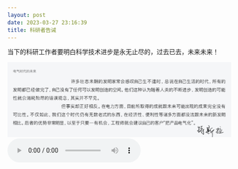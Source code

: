 ```yaml
---
layout: post
date: 2023-03-27 23:16:39
title: 科研者告诫
---
```

当下的科研工作者要明白科学技术进步是永无止尽的，过去已去，未来未来！

![Alt Text](/images/Tesla.jpg)
<audio controls>
  <source src="/musics/翁立友 - 坚持.mp3" type="audio/mpeg">
  Your browser does not support the audio element.
</audio>
